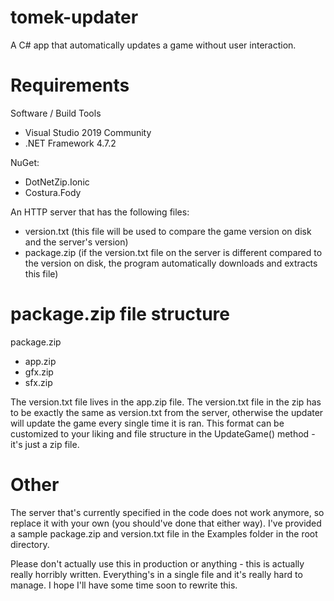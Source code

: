 # tomek-updater
A C# app that automatically updates a game without user interaction.

# Requirements
Software / Build Tools
- Visual Studio 2019 Community
- .NET Framework 4.7.2

NuGet:
- DotNetZip.Ionic
- Costura.Fody

An HTTP server that has the following files:
- version.txt (this file will be used to compare the game version on disk and the server's version)
- package.zip (if the version.txt file on the server is different compared to the version on disk, the program automatically downloads and extracts this file)

# package.zip file structure
package.zip
- app.zip
- gfx.zip
- sfx.zip

The version.txt file lives in the app.zip file. The version.txt file in the zip has to be exactly the same as version.txt from the server, otherwise the updater will update the game every single time it is ran. This format can be customized to your liking and file structure in the UpdateGame() method - it's just a zip file.

# Other
The server that's currently specified in the code does not work anymore, so replace it with your own (you should've done that either way). I've provided a sample package.zip and version.txt file in the Examples folder in the root directory.

Please don't actually use this in production or anything - this is actually really horribly written. Everything's in a single file and it's really hard to manage. I hope I'll have some time soon to rewrite this.
